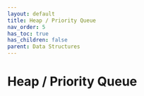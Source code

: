 ```yaml
---
layout: default
title: Heap / Priority Queue
nav_order: 5
has_toc: true
has_children: false
parent: Data Structures
---
```


# Heap / Priority Queue

<!--
	Number of Recent Calls
	Solution
	Easy

	Dota2 Senate
	Solution
	Medium
-->
<!-- ### Heap / Priority Queue -->

<!--
	Kth Largest Element in an Array
	Solution
	Medium

	Smallest Number in Infinite Set
	Solution
	Medium

	Maximum Subsequence Score
	Solution
	Medium

	Total Cost to Hire K Workers
	Solution
	Medium
-->